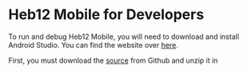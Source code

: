 # Heb12 Mobile for Developers
To run and debug Heb12 Mobile, you will need to download and install Android Studio. You can find the website over [here](https://developer.android.com/studio/).

First, you must download the [source](https://github.com/heb12/heb12-mobile/archive/master.zip) from Github and unzip it in
